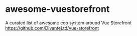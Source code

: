 # awesome-vuestorefront
A curated list of awesome eco system around Vue Storefront https://github.com/DivanteLtd/vue-storefront


